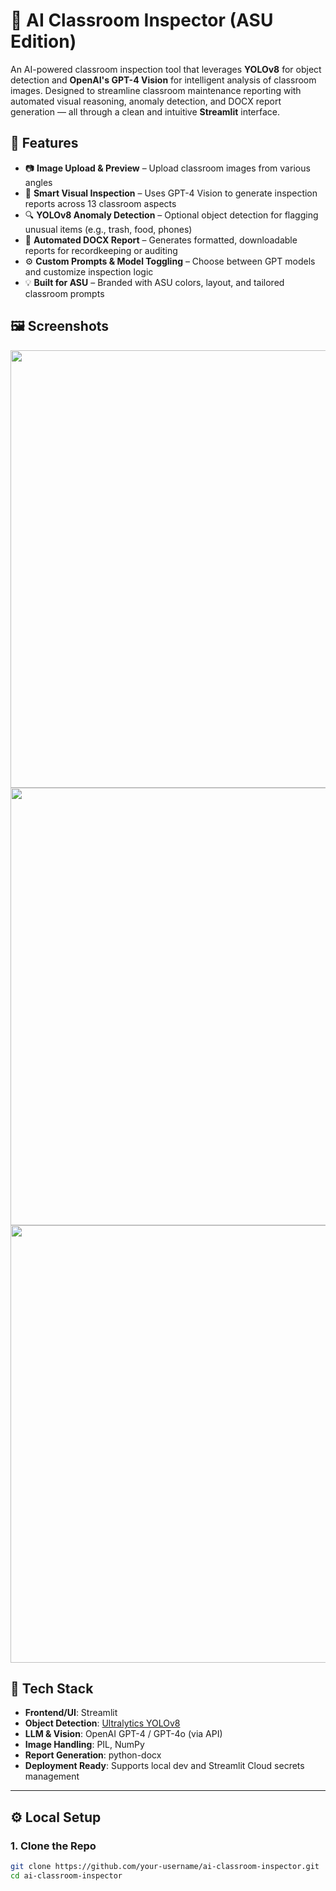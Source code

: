 # 🧠 AI Classroom Inspector (ASU Edition)

An AI-powered classroom inspection tool that leverages **YOLOv8** for object detection and **OpenAI's GPT-4 Vision** for intelligent analysis of classroom images. Designed to streamline classroom maintenance reporting with automated visual reasoning, anomaly detection, and DOCX report generation — all through a clean and intuitive **Streamlit** interface.

## 🚀 Features

- 📷 **Image Upload & Preview** – Upload classroom images from various angles  
- 🧠 **Smart Visual Inspection** – Uses GPT-4 Vision to generate inspection reports across 13 classroom aspects  
- 🔍 **YOLOv8 Anomaly Detection** – Optional object detection for flagging unusual items (e.g., trash, food, phones)  
- 📝 **Automated DOCX Report** – Generates formatted, downloadable reports for recordkeeping or auditing  
- ⚙️ **Custom Prompts & Model Toggling** – Choose between GPT models and customize inspection logic  
- 💡 **Built for ASU** – Branded with ASU colors, layout, and tailored classroom prompts

## 🖼️ Screenshots

<!-- You can update these once deployed -->
<p align="center">
  <img src="screenshots/upload_page.png" width="700" />
  <img src="screenshots/anomaly_detection.png" width="700" />
  <img src="screenshots/report_preview.png" width="700" />
</p>

## 🧩 Tech Stack

- **Frontend/UI**: Streamlit  
- **Object Detection**: [Ultralytics YOLOv8](https://github.com/ultralytics/ultralytics)  
- **LLM & Vision**: OpenAI GPT-4 / GPT-4o (via API)  
- **Image Handling**: PIL, NumPy  
- **Report Generation**: python-docx  
- **Deployment Ready**: Supports local dev and Streamlit Cloud secrets management

---

## ⚙️ Local Setup

### 1. Clone the Repo
```bash
git clone https://github.com/your-username/ai-classroom-inspector.git
cd ai-classroom-inspector
```
